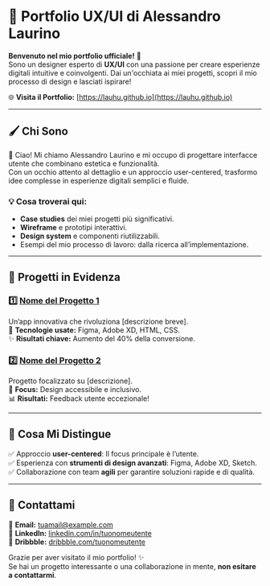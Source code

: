 # 🌟 Portfolio UX/UI di Alessandro Laurino
**Benvenuto nel mio portfolio ufficiale!** 🎨  
Sono un designer esperto di **UX/UI** con una passione per creare esperienze digitali intuitive e coinvolgenti. Dai un'occhiata ai miei progetti, scopri il mio processo di design e lasciati ispirare!

🌐 **Visita il Portfolio:** [https://lauhu.github.io](https://lauhu.github.io)

---

## 🖌️ Chi Sono
👋 Ciao! Mi chiamo Alessandro Laurino e mi occupo di progettare interfacce utente che combinano estetica e funzionalità.  
Con un occhio attento al dettaglio e un approccio user-centered, trasformo idee complesse in esperienze digitali semplici e fluide.

### 💡 Cosa troverai qui:
- **Case studies** dei miei progetti più significativi.
- **Wireframe** e prototipi interattivi.
- **Design system** e componenti riutilizzabili.
- Esempi del mio processo di lavoro: dalla ricerca all’implementazione.

---

## 🎯 Progetti in Evidenza

### 1️⃣ **[Nome del Progetto 1](https://linkprogetto1.com)**
Un’app innovativa che rivoluziona [descrizione breve].  
🚀 **Tecnologie usate:** Figma, Adobe XD, HTML, CSS.  
✨ **Risultati chiave:** Aumento del 40% della conversione.

### 2️⃣ **[Nome del Progetto 2](https://linkprogetto2.com)**
Progetto focalizzato su [descrizione].  
🎨 **Focus:** Design accessibile e inclusivo.  
📊 **Risultati:** Feedback utente eccezionale!

---

## 🚀 Cosa Mi Distingue
✅ Approccio **user-centered**: Il focus principale è l’utente.  
✅ Esperienza con **strumenti di design avanzati**: Figma, Adobe XD, Sketch.  
✅ Collaborazione con team **agili** per garantire soluzioni rapide e di qualità.

---

## 🤝 Contattami
💌 **Email:** [tuamail@example.com](mailto:tuamail@example.com)  
🔗 **LinkedIn:** [linkedin.com/in/tuonomeutente](https://linkedin.com/in/tuonomeutente)  
📸 **Dribbble:** [dribbble.com/tuonomeutente](https://dribbble.com/tuonomeutente)

Grazie per aver visitato il mio portfolio! ✨  
Se hai un progetto interessante o una collaborazione in mente, **non esitare a contattarmi**.
